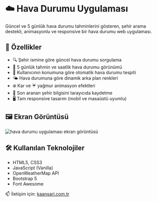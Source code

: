 # ☁️ Hava Durumu Uygulaması

Güncel ve 5 günlük hava durumu tahminlerini gösteren, şehir arama destekli, animasyonlu ve responsive bir hava durumu web uygulaması.

## 🚀 Özellikler

- 🔍 Şehir ismine göre güncel hava durumu sorgulama
- 📅 5 günlük tahmin ve saatlik hava durumu görünümü
- 📍 Kullanıcının konumuna göre otomatik hava durumu tespiti
- 🌤️ Hava durumuna göre dinamik arka plan renkleri
- ❄️ Kar ve ☔️ yağmur animasyon efektleri
- 💾 Son aranan şehir bilgisini tarayıcıda kaydetme
- 🖥️ Tam responsive tasarım (mobil ve masaüstü uyumlu)

## 🖼️ Ekran Görüntüsü

![hava durumu uygulaması ekran görüntüsü](https://i.imgur.com/4I83zNt.png)

## 🛠️ Kullanılan Teknolojiler

- HTML5, CSS3
- JavaScript (Vanilla)
- OpenWeatherMap API
- Bootstrap 5
- Font Awesome


📫 İletişim için: [kaansari.com.tr](https://kaansari.com.tr)
